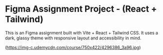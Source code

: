 # Figma Assignment Project - (React + Tailwind)

This is an  Figma assignment built with Vite + React + Tailwind CSS.
It uses a dark, glassy theme with responsive layout and accessibility in mind.

(https://img-c.udemycdn.com/course/750x422/4296386_3a96.jpg)
